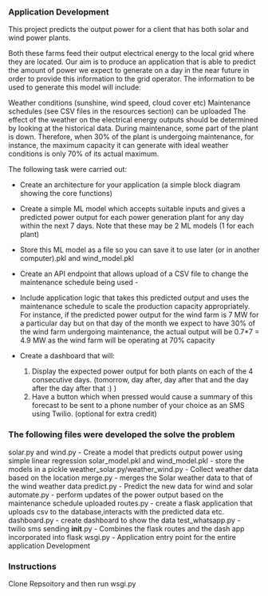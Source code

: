 ### Application Development
This project predicts the output power for a client that has both solar and wind power plants. 

Both these farms feed their output electrical energy to the local grid where they are located. Our aim is to produce an application that is able to predict the amount of power we expect to generate on a day in the near future in order to provide this information to the grid operator. The information to be used to generate this model will include:

Weather conditions (sunshine, wind speed, cloud cover etc)
Maintenance schedules (see CSV files in the resources section) can be uploaded
The effect of the weather on the electrical energy outputs should be determined by looking at the historical data. During maintenance, some part of the plant is down. Therefore, when 30% of the plant is undergoing maintenance, for instance, the maximum capacity it can generate with ideal weather conditions is only 70% of its actual maximum.

The following task were carried out:

* Create an architecture for your application (a simple block diagram showing the core functions)
* Create a simple ML model which accepts suitable inputs and gives a predicted power output for each power generation plant for any day within the next 7 days. Note that these may be 2 ML models (1 for each plant) 
* Store this ML model as a file so you can save it to use later (or in another computer).pkl and wind_model.pkl
* Create an API endpoint that allows upload of a CSV file to change the maintenance schedule being used - 
* Include application logic that takes this predicted output and uses the maintenance schedule to scale the production capacity appropriately. For instance, if the predicted power output for the wind farm is 7 MW for a particular day but on that day of the month we expect to have 30% of the wind farm undergoing maintenance, the actual output will be 0.7*7 = 4.9 MW as the wind farm will be operating at 70% capacity 
 
* Create a dashboard that will:
    1. Display the expected power output for both plants on each of the 4 consecutive days. (tomorrow, day after, day after that and the day after the day after that :) )
    2. Have a button which when pressed would cause a summary of this forecast to be sent to a phone number of your choice as an SMS using Twilio. (optional for extra credit)

### The following files were developed the solve the problem
solar.py and wind.py -  Create a model that predicts output power using simple linear regression
solar_model.pkl and wind_model.pkl - store the models in a pickle
weather_solar.py/weather_wind.py - Collect weather data based on the location
merge.py - merges the Solar weather data to that of the wind weather data
predict.py - Predict the new data for wind and solar
automate.py - perform updates of the power output based on the maintenance schedule uploaded
routes.py -  create a flask application that uploads csv to the database,interacts with the predicted data etc.
dashboard.py  - create dashboard to show the data
test_whatsapp.py - twilio sms sending 
__init__.py -  Combines the flask routes and the dash app incorporated into flask
wsgi.py -  Application entry point for the entire application Development

### Instructions 
Clone Repsoitory and then run wsgi.py